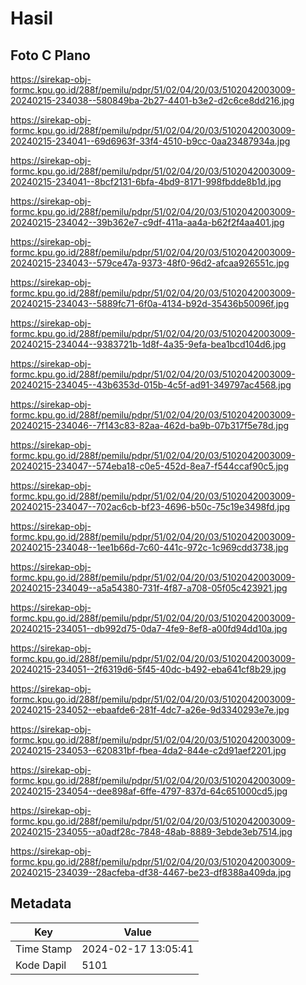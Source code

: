 # Hasil

## Foto C Plano

https://sirekap-obj-formc.kpu.go.id/288f/pemilu/pdpr/51/02/04/20/03/5102042003009-20240215-234038--580849ba-2b27-4401-b3e2-d2c6ce8dd216.jpg

https://sirekap-obj-formc.kpu.go.id/288f/pemilu/pdpr/51/02/04/20/03/5102042003009-20240215-234041--69d6963f-33f4-4510-b9cc-0aa23487934a.jpg

https://sirekap-obj-formc.kpu.go.id/288f/pemilu/pdpr/51/02/04/20/03/5102042003009-20240215-234041--8bcf2131-6bfa-4bd9-8171-998fbdde8b1d.jpg

https://sirekap-obj-formc.kpu.go.id/288f/pemilu/pdpr/51/02/04/20/03/5102042003009-20240215-234042--39b362e7-c9df-411a-aa4a-b62f2f4aa401.jpg

https://sirekap-obj-formc.kpu.go.id/288f/pemilu/pdpr/51/02/04/20/03/5102042003009-20240215-234043--579ce47a-9373-48f0-96d2-afcaa926551c.jpg

https://sirekap-obj-formc.kpu.go.id/288f/pemilu/pdpr/51/02/04/20/03/5102042003009-20240215-234043--5889fc71-6f0a-4134-b92d-35436b50096f.jpg

https://sirekap-obj-formc.kpu.go.id/288f/pemilu/pdpr/51/02/04/20/03/5102042003009-20240215-234044--9383721b-1d8f-4a35-9efa-bea1bcd104d6.jpg

https://sirekap-obj-formc.kpu.go.id/288f/pemilu/pdpr/51/02/04/20/03/5102042003009-20240215-234045--43b6353d-015b-4c5f-ad91-349797ac4568.jpg

https://sirekap-obj-formc.kpu.go.id/288f/pemilu/pdpr/51/02/04/20/03/5102042003009-20240215-234046--7f143c83-82aa-462d-ba9b-07b317f5e78d.jpg

https://sirekap-obj-formc.kpu.go.id/288f/pemilu/pdpr/51/02/04/20/03/5102042003009-20240215-234047--574eba18-c0e5-452d-8ea7-f544ccaf90c5.jpg

https://sirekap-obj-formc.kpu.go.id/288f/pemilu/pdpr/51/02/04/20/03/5102042003009-20240215-234047--702ac6cb-bf23-4696-b50c-75c19e3498fd.jpg

https://sirekap-obj-formc.kpu.go.id/288f/pemilu/pdpr/51/02/04/20/03/5102042003009-20240215-234048--1ee1b66d-7c60-441c-972c-1c969cdd3738.jpg

https://sirekap-obj-formc.kpu.go.id/288f/pemilu/pdpr/51/02/04/20/03/5102042003009-20240215-234049--a5a54380-731f-4f87-a708-05f05c423921.jpg

https://sirekap-obj-formc.kpu.go.id/288f/pemilu/pdpr/51/02/04/20/03/5102042003009-20240215-234051--db992d75-0da7-4fe9-8ef8-a00fd94dd10a.jpg

https://sirekap-obj-formc.kpu.go.id/288f/pemilu/pdpr/51/02/04/20/03/5102042003009-20240215-234051--2f6319d6-5f45-40dc-b492-eba641cf8b29.jpg

https://sirekap-obj-formc.kpu.go.id/288f/pemilu/pdpr/51/02/04/20/03/5102042003009-20240215-234052--ebaafde6-281f-4dc7-a26e-9d3340293e7e.jpg

https://sirekap-obj-formc.kpu.go.id/288f/pemilu/pdpr/51/02/04/20/03/5102042003009-20240215-234053--620831bf-fbea-4da2-844e-c2d91aef2201.jpg

https://sirekap-obj-formc.kpu.go.id/288f/pemilu/pdpr/51/02/04/20/03/5102042003009-20240215-234054--dee898af-6ffe-4797-837d-64c651000cd5.jpg

https://sirekap-obj-formc.kpu.go.id/288f/pemilu/pdpr/51/02/04/20/03/5102042003009-20240215-234055--a0adf28c-7848-48ab-8889-3ebde3eb7514.jpg

https://sirekap-obj-formc.kpu.go.id/288f/pemilu/pdpr/51/02/04/20/03/5102042003009-20240215-234039--28acfeba-df38-4467-be23-df8388a409da.jpg


## Metadata

| Key        | Value               |
| ---------- | ------------------- |
| Time Stamp | 2024-02-17 13:05:41 |
| Kode Dapil | 5101                |



